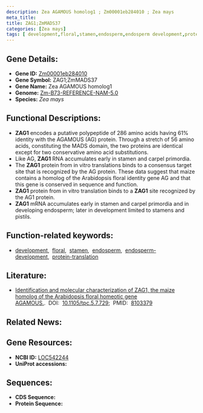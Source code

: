 ```yaml
---
description: Zea AGAMOUS homolog1 ; Zm00001eb284010 ; Zea mays
meta_title:
title: ZAG1;ZmMADS37
categories: [Zea mays]
tags: [ development,floral,stamen,endosperm,endosperm development,protein translation ]
---
```


## Gene Details:
- **Gene ID:**	[Zm00001eb284010](https://www.maizegdb.org/gene_center/gene/Zm00001eb284010)
- **Gene Symbol:** ZAG1;ZmMADS37
- **Gene Name:** Zea AGAMOUS homolog1
- **Genome:** [Zm-B73-REFERENCE-NAM-5.0](https://www.maizegdb.org/genome/assembly/Zm-B73-REFERENCE-NAM-5.0)
- **Species:** *Zea mays*

## Functional Descriptions:
   - **ZAG1** encodes a putative polypeptide of 286 amino acids having 61% identity with the AGAMOUS (AG) protein. Through a stretch of 56 amino acids, constituting the MADS domain, the two proteins are identical except for two conservative amino acid substitutions.
   - Like AG, **ZAG1** RNA accumulates early in stamen and carpel primordia.
   - The **ZAG1** protein from in vitro translations binds to a consensus target site that is recognized by the AG protein. These data suggest that maize contains a homolog of the Arabidopsis floral identity gene AG and that this gene is conserved in sequence and function.
   - **ZAG1** protein from in vitro translation binds to a **ZAG1** site recognized by the AG1 protein.
   - **ZAG1** mRNA accumulates early in stamen and carpel primordia and in developing endosperm; later in development limited to stamens and pistils.

## Function-related keywords:
- [development](/tags/development/),&nbsp;&nbsp;[floral](/tags/floral/),&nbsp;&nbsp;[stamen](/tags/stamen/),&nbsp;&nbsp;[endosperm](/tags/endosperm/),&nbsp;&nbsp;[endosperm-development](/tags/endosperm-development/),&nbsp;&nbsp;[protein-translation](/tags/protein-translation/)

## Literature:
   - [Identification and molecular characterization of ZAG1, the maize homolog of the Arabidopsis floral homeotic gene AGAMOUS.]( https://academic.oup.com/plcell/article/5/7/729/5984525?login=false).&nbsp;&nbsp;DOI:&nbsp;&nbsp;[10.1105/tpc.5.7.729](https://academic.oup.com/plcell/article/5/7/729/5984525?login=false);&nbsp;&nbsp;PMID:&nbsp;&nbsp;[8103379](https://pubmed.ncbi.nlm.nih.gov/8103379/)

## Related News:

## Gene Resources:
- **NCBI ID:**  [LOC542244](https://www.ncbi.nlm.nih.gov/gene/?term=LOC542244)
- **UniProt accessions:** [](https://www.uniprot.org/uniprotkb//entry)



## Sequences:
- **CDS Sequence:**
- **Protein Sequence:**
